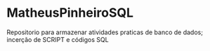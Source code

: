 # MatheusPinheiroSQL
Repositorio para armazenar atividades praticas de banco de dados;
incerção de SCRIPT e códigos SQL
